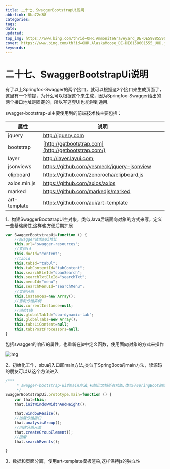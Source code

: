 ```yaml
---
title: 二十七、SwaggerBootstrapUi说明
abbrlink: 8ba72e38
categories: 
tags: 
date: 
updated: 
top_img: https://www.bing.com/th?id=OHR.AmmoniteGraveyard_DE-DE5988559044_UHD.jpg
cover: https://www.bing.com/th?id=OHR.AlaskaMoose_DE-DE6158601555_UHD.jpg
keywords: 
---
```

# 二十七、SwaggerBootstrapUi说明

有了以上Springfox-Swagger的两个接口，就可以根据这2个接口来生成页面了，这里有一个前提，为什么可以根据这个来生成，因为Springfox-Swagger给出的两个接口地址是固定的，所以写这套UI也能得到通用.

swagger-bootstrap-ui主要使用到的前端技术栈主要包括：

| 属性         | 说明                                                |
| ------------ | --------------------------------------------------- |
| jquery       | http://jquery.com                                   |
| bootstrap    | [http://getbootstrap.com](http://getbootstrap.com/) |
| layer        | http://layer.layui.com;                             |
| jsonviews    | https://github.com/yesmeck/jquery-jsonview          |
| clipboard    | https://github.com/zenorocha/clipboard.js           |
| axios.min.js | https://github.com/axios/axios                      |
| marked       | https://github.com/markedjs/marked                  |
| art-template | https://github.com/aui/art-template                 |

1、构建SwaggerBootstrapUi主对象，类似Java后端面向对象的方式来写，定义一些基础属性,这样也方便后期扩展

```js
var SwaggerBootstrapUi=function () {
    //swagger请求api地址
    this.url="swagger-resources";
    //文档id
    this.docId="content";
    //tabid
    this.tabId="tabUl";
    this.tabContentId="tabContent";
    this.searchEleId="spanSearch";
    this.searchTxtEleId="searchTxt";
    this.menuId="menu";
    this.searchMenuId="searchMenu";
    //实例分组
    this.instances=new Array();
    //当前分组实例
    this.currentInstance=null;
    //动态tab
    this.globalTabId="sbu-dynamic-tab";
    this.globalTabs=new Array();
    this.tabsLiContent=null;
    this.tabsPostProcessors=null;
}
```

包括swagger的响应的属性，也重新在js中定义函数，使用面向对象的方式来操作

![img](https://s3.uuu.ovh/imgs/2022/06/14/cdf32aacc4cacc66.png)

2、初始化工作，sbu的入口即main方法,类似于SpringBoot的main方法，读源码的朋友可以从这个方法进入

```js
/***
     * swagger-bootstrap-ui的main方法,初始化文档所有功能,类似于SpringBoot的main方法
     */
SwaggerBootstrapUi.prototype.main=function () {
    var that=this;
    that.initWindowWidthAndHeight();

    that.windowResize();
    //加载分组接口
    that.analysisGroup();
    //创建分组元素
    that.createGroupElement();
    //搜索
    that.searchEvents();

}
```

3、数据和页面分离，使用art-template模板渲染,这样保持js的独立性